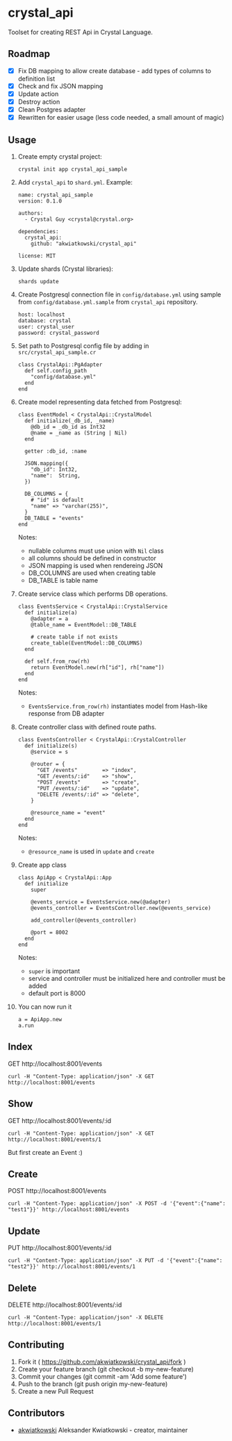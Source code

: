 # crystal_api

Toolset for creating REST Api in Crystal Language.

## Roadmap

- [x] Fix DB mapping to allow create database - add types of columns to definition list
- [x] Check and fix JSON mapping
- [x] Update action
- [x] Destroy action
- [x] Clean Postgres adapter
- [x] Rewritten for easier usage (less code needed, a small amount of magic)

## Usage

1. Create empty crystal project:

    `crystal init app crystal_api_sample`

2. Add `crystal_api` to `shard.yml`. Example:

    ```
    name: crystal_api_sample
    version: 0.1.0

    authors:
      - Crystal Guy <crystal@crystal.org>

    dependencies:
      crystal_api:
        github: "akwiatkowski/crystal_api"

    license: MIT
    ```

3. Update shards (Crystal libraries):

   `shards update`

4. Create Postgresql connection file in `config/database.yml` using sample
   from `config/database.yml.sample` from `crystal_api` repository.

    ```
    host: localhost
    database: crystal
    user: crystal_user
    password: crystal_password
    ```   

5. Set path to Postgresql config file by adding in `src/crystal_api_sample.cr`

    ```
    class CrystalApi::PgAdapter
      def self.config_path
        "config/database.yml"
      end
    end
    ```

6. Create model representing data fetched from Postgresql:

    ```
    class EventModel < CrystalApi::CrystalModel
      def initialize(_db_id, _name)
        @db_id = _db_id as Int32
        @name = _name as (String | Nil)
      end

      getter :db_id, :name

      JSON.mapping({
        "db_id": Int32,
        "name":  String,
      })

      DB_COLUMNS = {
        # "id" is default
        "name" => "varchar(255)",
      }
      DB_TABLE = "events"
    end
    ```

    Notes:

    * nullable columns must use union with `Nil` class
    * all columns should be defined in constructor
    * JSON mapping is used when rendereing JSON
    * DB_COLUMNS are used when creating table
    * DB_TABLE is table name

7. Create service class which performs DB operations.

    ```
    class EventsService < CrystalApi::CrystalService
      def initialize(a)
        @adapter = a
        @table_name = EventModel::DB_TABLE

        # create table if not exists
        create_table(EventModel::DB_COLUMNS)
      end

      def self.from_row(rh)
        return EventModel.new(rh["id"], rh["name"])
      end
    end
    ```

    Notes:

    * `EventsService.from_row(rh)` instantiates model from Hash-like
      response from DB adapter

8. Create controller class with defined route paths.

    ```
    class EventsController < CrystalApi::CrystalController
      def initialize(s)
        @service = s

        @router = {
          "GET /events"        => "index",
          "GET /events/:id"    => "show",
          "POST /events"       => "create",
          "PUT /events/:id"    => "update",
          "DELETE /events/:id" => "delete",
        }

        @resource_name = "event"
      end
    end
    ```

    Notes:

    * `@resource_name` is used in `update` and `create`

9. Create app class

    ```
    class ApiApp < CrystalApi::App
      def initialize
        super

        @events_service = EventsService.new(@adapter)
        @events_controller = EventsController.new(@events_service)

        add_controller(@events_controller)

        @port = 8002
      end
    end
    ```

    Notes:

    * `super` is important
    * service and controller must be initialized here and controller must be added
    * default port is 8000  

10. You can now run it

    ```
    a = ApiApp.new
    a.run
    ```

## Index

GET http://localhost:8001/events

```
curl -H "Content-Type: application/json" -X GET http://localhost:8001/events
```

## Show

GET http://localhost:8001/events/:id

```
curl -H "Content-Type: application/json" -X GET http://localhost:8001/events/1
```

But first create an Event :)

## Create

POST http://localhost:8001/events

```
curl -H "Content-Type: application/json" -X POST -d '{"event":{"name": "test1"}}' http://localhost:8001/events
```

## Update

PUT http://localhost:8001/events/:id

```
curl -H "Content-Type: application/json" -X PUT -d '{"event":{"name": "test2"}}' http://localhost:8001/events/1
```

## Delete

DELETE http://localhost:8001/events/:id

```
curl -H "Content-Type: application/json" -X DELETE http://localhost:8001/events/1
```


## Contributing

1. Fork it ( https://github.com/akwiatkowski/crystal_api/fork )
2. Create your feature branch (git checkout -b my-new-feature)
3. Commit your changes (git commit -am 'Add some feature')
4. Push to the branch (git push origin my-new-feature)
5. Create a new Pull Request

## Contributors

- [akwiatkowski](https://github.com/akwiatkowski) Aleksander Kwiatkowski - creator, maintainer
